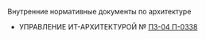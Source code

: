 Внутренние нормативные документы по архитектуре
- УПРАВЛЕНИЕ ИТ-АРХИТЕКТУРОЙ № [П3-04 П-0338](https://sskzvezda.ru/images/informaciya/%D0%9F3-04_%D0%9F-0338_%D0%B2%D0%B5%D1%80%D1%81%D0%B8%D1%8F_1.00.pdf)
